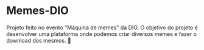 # Memes-DIO
Projeto feito no evento "Máquina de memes" da DIO. 
O objetivo do projeto é desenvolver uma plataforma onde podemos criar diversos memes e fazer o download dos mesmos.
👻
